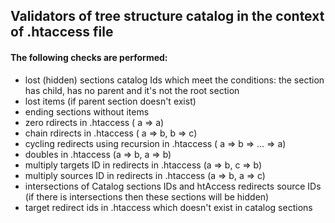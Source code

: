 ## Validators of tree structure catalog in the context of  .htaccess file

#### The following checks are performed:

- lost (hidden) sections catalog Ids which meet the conditions: the section has child, has no parent and it's not the root section
- lost items (if parent section doesn't exist)
- ending sections without items  
- zero rdirects in .htaccess ( a => a)
- chain rdirects in .htaccess ( a => b, b => c)
- cycling redirects using recursion in .htaccess ( a => b => ... => a)
- doubles in .htaccess (a => b, a => b)
- multiply targets ID in redirects in .htaccess (a => b, c => b)
- multiply sources ID in redirects in .htaccess (a => b, a => c)
- intersections of Catalog sections IDs and htAccess redirects source IDs (if there is intersections then these sections will be hidden)
- target redirect ids in .htaccess  which doesn't exist in catalog sections

